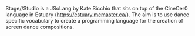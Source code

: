 Stage//Studio is a JSoLang by Kate Sicchio that sits on top of the CineCer0 language in Estuary (https://estuary.mcmaster.ca/). The aim is to use dance specific vocabulary to create a programming language for the creation of screen dance compositions.
